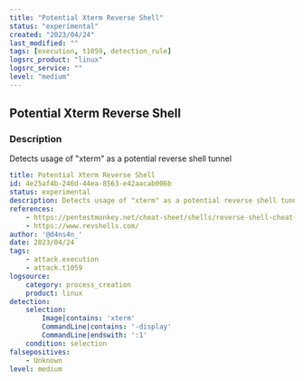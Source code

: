 ```yaml
---
title: "Potential Xterm Reverse Shell"
status: "experimental"
created: "2023/04/24"
last_modified: ""
tags: [execution, t1059, detection_rule]
logsrc_product: "linux"
logsrc_service: ""
level: "medium"
---
```


## Potential Xterm Reverse Shell

### Description

Detects usage of "xterm" as a potential reverse shell tunnel

```yml
title: Potential Xterm Reverse Shell
id: 4e25af4b-246d-44ea-8563-e42aacab006b
status: experimental
description: Detects usage of "xterm" as a potential reverse shell tunnel
references:
    - https://pentestmonkey.net/cheat-sheet/shells/reverse-shell-cheat-sheet
    - https://www.revshells.com/
author: '@d4ns4n_'
date: 2023/04/24
tags:
    - attack.execution
    - attack.t1059
logsource:
    category: process_creation
    product: linux
detection:
    selection:
        Image|contains: 'xterm'
        CommandLine|contains: '-display'
        CommandLine|endswith: ':1'
    condition: selection
falsepositives:
    - Unknown
level: medium

```
